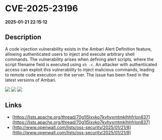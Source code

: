# CVE-2025-23196

**2025-01-21 22:15:12**

## Description
A code injection vulnerability exists in the Ambari Alert Definition 
feature, allowing authenticated users to inject and execute arbitrary 
shell commands. The vulnerability arises when defining alert scripts, 
where the script filename field is executed using `sh -c`. An attacker 
with authenticated access can exploit this vulnerability to inject 
malicious commands, leading to remote code execution on the server. The 
issue has been fixed in the latest versions of Ambari.

![](https://img.shields.io/static/v1?label=Score&message=8.8&color=red)
![](https://img.shields.io/static/v1?label=Severity&message=HIGH&color=red)
![](https://img.shields.io/static/v1?label=CWE&message=RCE&color=green)

## Links
- [https://lists.apache.org/thread/70g1l5lxvko7kvhyxmtmklhhfrlon837](https://lists.apache.org/thread/70g1l5lxvko7kvhyxmtmklhhfrlon837)
- [http://www.openwall.com/lists/oss-security/2025/01/21/8](http://www.openwall.com/lists/oss-security/2025/01/21/8)
